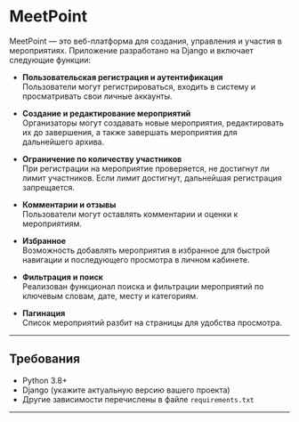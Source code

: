 # MeetPoint

MeetPoint — это веб-платформа для создания, управления и участия в мероприятиях. Приложение разработано на Django и включает следующие функции:

- **Пользовательская регистрация и аутентификация**  
  Пользователи могут регистрироваться, входить в систему и просматривать свои личные аккаунты.

- **Создание и редактирование мероприятий**  
  Организаторы могут создавать новые мероприятия, редактировать их до завершения, а также завершать мероприятия для дальнейшего архива.

- **Ограничение по количеству участников**  
  При регистрации на мероприятие проверяется, не достигнут ли лимит участников. Если лимит достигнут, дальнейшая регистрация запрещается.

- **Комментарии и отзывы**  
  Пользователи могут оставлять комментарии и оценки к мероприятиям.

- **Избранное**  
  Возможность добавлять мероприятия в избранное для быстрой навигации и последующего просмотра в личном кабинете.

- **Фильтрация и поиск**  
  Реализован функционал поиска и фильтрации мероприятий по ключевым словам, дате, месту и категориям.

- **Пагинация**  
  Список мероприятий разбит на страницы для удобства просмотра.

---

## Требования

- Python 3.8+
- Django (укажите актуальную версию вашего проекта)
- Другие зависимости перечислены в файле `requirements.txt`

---
